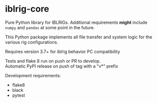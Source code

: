 # iblrig-core

Pure Python library for IBLRIGs. Additional requirements **might** include `numpy` and `pandas` at some point in the future.

This Python package implements all file transfer and system logic for the various rig configurations.

Requires version 3.7+ for iblrig behavior PC compatibility

Tests and flake 8 run on push or PR to develop.  
Automatic PyPI release on push of tag with a "v*" prefix

Development requirements:

- flake8
- black
- pytest
